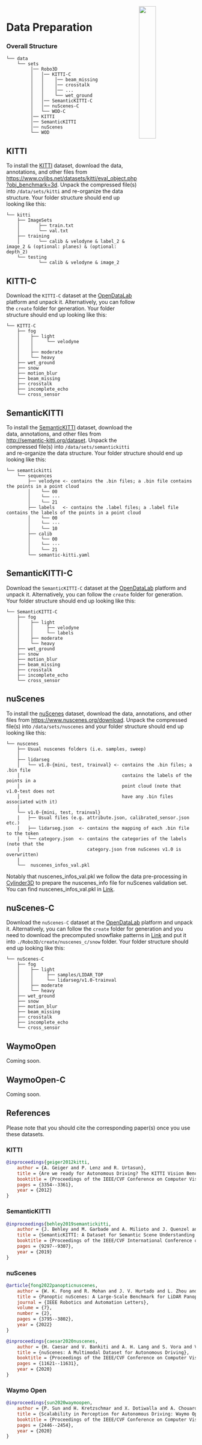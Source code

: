 <img src="./figs/logo2.png" align="right" width="30%">

# Data Preparation

### Overall Structure

```
└── data 
    └── sets
         │── Robo3D      
         │   │── KITTI-C                
         │   │    │── beam_missing       
         │   │    │── crosstalk
         │   │    │── ...  
         │   │    └── wet_ground
         │   │── SemanticKITTI-C    
         │   │── nuScenes-C
         │   └── WOD-C                                                                                   
         │── KITTI          
         │── SemanticKITTI       
         │── nuScenes                
         └── WOD            
```


## KITTI
To install the [KITTI](https://www.cvlibs.net/datasets/kitti/index.php) dataset, download the data, annotations, and other files from https://www.cvlibs.net/datasets/kitti/eval_object.php?obj_benchmark=3d. Unpack the compressed file(s) into `/data/sets/kitti` and re-organize the data structure. Your folder structure should end up looking like this:

```
└── kitti  
    ├── ImageSets
    │       ├── train.txt
    │       └── val.txt
    ├── training
    │       └── calib & velodyne & label_2 & image_2 & (optional: planes) & (optional: depth_2)
    └── testing
            └── calib & velodyne & image_2
```

## KITTI-C

Download the `KITTI-C` dataset at the [OpenDataLab](https://opendatalab.com/) platform and unpack it. Alternatively, you can follow the `create` folder for generation.  Your folder structure should end up looking like this:

```  
└── KITTI-C  
    ├── fog
    │    ├── light
    │    │     └── velodyne         
    │    │         
    │    ├── moderate
    │    └── heavy
    ├── wet_ground
    ├── snow
    ├── motion_blur
    ├── beam_missing
    ├── crosstalk
    ├── incomplete_echo
    └── cross_sensor
```



## SemanticKITTI

To install the [SemanticKITTI](http://semantic-kitti.org/index) dataset, download the data, annotations, and other files from http://semantic-kitti.org/dataset. Unpack the compressed file(s) into `/data/sets/semantickitti` and re-organize the data structure. Your folder structure should end up looking like this:

```
└── semantickitti  
    └── sequences
        ├── velodyne <- contains the .bin files; a .bin file contains the points in a point cloud
        │    └── 00
        │    └── ···
        │    └── 21
        ├── labels   <- contains the .label files; a .label file contains the labels of the points in a point cloud
        │    └── 00
        │    └── ···
        │    └── 10
        ├── calib
        │    └── 00
        │    └── ···
        │    └── 21
        └── semantic-kitti.yaml
```


## SemanticKITTI-C

Download the `SemanticKITTI-C` dataset at the [OpenDataLab](https://opendatalab.com/) platform and unpack it. Alternatively, you can follow the `create` folder for generation.  Your folder structure should end up looking like this:
```  
└── SemanticKITTI-C  
    ├── fog
    │    ├── light
    │    │     ├── velodyne           
    │    │     └── labels    
    │    ├── moderate
    │    └── heavy
    ├── wet_ground
    ├── snow
    ├── motion_blur
    ├── beam_missing
    ├── crosstalk
    ├── incomplete_echo
    └── cross_sensor
```


## nuScenes

To install the [nuScenes](https://www.nuscenes.org/nuscenes) dataset, download the data, annotations, and other files from https://www.nuscenes.org/download. Unpack the compressed file(s) into `/data/sets/nuscenes` and your folder structure should end up looking like this:

```
└── nuscenes  
    ├── Usual nuscenes folders (i.e. samples, sweep)
    │
    ├── lidarseg
    │   └── v1.0-{mini, test, trainval} <- contains the .bin files; a .bin file 
    │                                      contains the labels of the points in a 
    │                                      point cloud (note that v1.0-test does not 
    │                                      have any .bin files associated with it)
    │
    └── v1.0-{mini, test, trainval}
    |   ├── Usual files (e.g. attribute.json, calibrated_sensor.json etc.)
    |   ├── lidarseg.json  <- contains the mapping of each .bin file to the token   
    |   └── category.json  <- contains the categories of the labels (note that the 
    |                         category.json from nuScenes v1.0 is overwritten)
    |
    └──  nuscenes_infos_val.pkl  
```
Notably that nuscenes_infos_val.pkl we follow the data pre-processing in [Cylinder3D](https://github.com/xinge008/Cylinder3D/blob/master/NUSCENES-GUIDE.md) to prepare the nuscenes_info file for nuScenes validation set. You can find nuscenes_infos_val.pkl in [Link](https://drive.google.com/drive/folders/1zSZ9xE4UkKBMCMH0le7KdSxvbyjuuUp8). 

## nuScenes-C

Download the `nuScenes-C` dataset at the [OpenDataLab](https://opendatalab.com/) platform and unpack it. Alternatively, you can follow the `create` folder for generation and you need to download the precomputed snowflake patterns in [Link](https://drive.google.com/drive/folders/1Rx_OBWXBl6OxsHVVtn0YPloUlPlH_TUk?usp=sharing) and put it into `./Robo3D/create/nuscenes_c/snow` folder.  Your folder structure should end up looking like this:

```  
└── nuScenes-C  
    ├── fog
    │    ├── light
    │    │     ├── samples/LIDAR_TOP        
    │    │     └── lidarseg/v1.0-trainval   
    │    ├── moderate
    │    └── heavy
    ├── wet_ground
    ├── snow
    ├── motion_blur
    ├── beam_missing
    ├── crosstalk
    ├── incomplete_echo
    └── cross_sensor
```

## WaymoOpen

Coming soon.


## WaymoOpen-C

Coming soon.



## References

Please note that you should cite the corresponding paper(s) once you use these datasets.


### KITTI

```bibtex
@inproceedings{geiger2012kitti,
    author = {A. Geiger and P. Lenz and R. Urtasun},
    title = {Are we ready for Autonomous Driving? The KITTI Vision Benchmark Suite},
    booktitle = {Proceedings of the IEEE/CVF Conference on Computer Vision and Pattern Recognition},
    pages = {3354--3361},
    year = {2012}
}
```

### SemanticKITTI

```bibtex
@inproceedings{behley2019semantickitti,
    author = {J. Behley and M. Garbade and A. Milioto and J. Quenzel and S. Behnke and C. Stachniss and J. Gall},
    title = {SemanticKITTI: A Dataset for Semantic Scene Understanding of LiDAR Sequences},
    booktitle = {Proceedings of the IEEE/CVF International Conference on Computer Vision},
    pages = {9297--9307},
    year = {2019}
}
```

### nuScenes
```bibtex
@article{fong2022panopticnuscenes,
    author = {W. K. Fong and R. Mohan and J. V. Hurtado and L. Zhou and H. Caesar and O. Beijbom and A. Valada},
    title = {Panoptic nuScenes: A Large-Scale Benchmark for LiDAR Panoptic Segmentation and Tracking},
    journal = {IEEE Robotics and Automation Letters},
    volume = {7},
    number = {2},
    pages = {3795--3802},
    year = {2022}
}
```
```bibtex
@inproceedings{caesar2020nuscenes,
    author = {H. Caesar and V. Bankiti and A. H. Lang and S. Vora and V. E. Liong and Q. Xu and A. Krishnan and Y. Pan and G. Baldan and O. Beijbom},
    title = {nuScenes: A Multimodal Dataset for Autonomous Driving},
    booktitle = {Proceedings of the IEEE/CVF Conference on Computer Vision and Pattern Recognition},
    pages = {11621--11631},
    year = {2020}
}
```


### Waymo Open

```bibtex
@inproceedings{sun2020waymoopen,
    author = {P. Sun and H. Kretzschmar and X. Dotiwalla and A. Chouard and V. Patnaik and P. Tsui and J. Guo and Y. Zhou and Y. Chai and B. Caine and V. Vasudevan and W. Han and J. Ngiam and H. Zhao and A. Timofeev and S. Ettinger and M. Krivokon and A. Gao and A. Joshi and Y. Zhang and J. Shlens and Z. Chen and D. Anguelov},
    title = {Scalability in Perception for Autonomous Driving: Waymo Open Dataset},
    booktitle = {Proceedings of the IEEE/CVF Conference on Computer Vision and Pattern Recognition},
    pages = {2446--2454},
    year = {2020}
}
```
